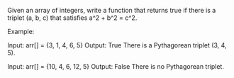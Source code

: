 Given an array of integers, write a function that returns true if there is a triplet (a, b, c) that satisfies a^2 + b^2 = c^2.

Example: 

Input: arr[] = {3, 1, 4, 6, 5} 
Output: True 
There is a Pythagorean triplet (3, 4, 5).

Input: arr[] = {10, 4, 6, 12, 5} 
Output: False 
There is no Pythagorean triplet. 